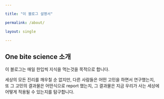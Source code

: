```yaml
---

title: "이 블로그 설명서"

permalink: /about/

layout: single

---
```


## One bite science 소개 

이 블로그는 매일 한입씩 지식을 먹는것을 목적으로 합니다.

세상의 모든 진리를 깨우칠 순 없지만, 다른 사람들은 어떤 고민을 하면서 연구했는지, 또 그 고민의 결과물은 어떤식으로 report 했는지, 그 결과물은 지금 우리가 사는 세상에 어떻게 적용될 수 있는지를 탐구합니다.